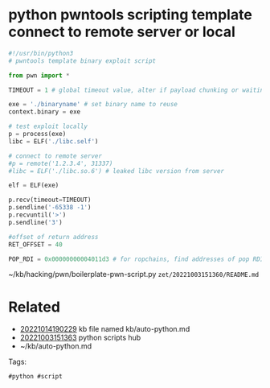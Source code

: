 # python pwntools scripting template connect to remote server or local

```python
#!/usr/bin/python3
# pwntools template binary exploit script

from pwn import *

TIMEOUT = 1 # global timeout value, alter if payload chunking or waiting for leak output

exe = './binaryname' # set binary name to reuse
context.binary = exe

# test exploit locally
p = process(exe)
libc = ELF('./libc.self')

# connect to remote server
#p = remote('1.2.3.4', 31337)
#libc = ELF('./libc.so.6') # leaked libc version from server

elf = ELF(exe)

p.recv(timeout=TIMEOUT)
p.sendline('-65338 -1')
p.recvuntil('>')
p.sendline('3')

#offset of return address
RET_OFFSET = 40

POP_RDI = 0x00000000004011d3 # for ropchains, find addresses of pop RDI, RSI, r9 as needed for params
```

~/kb/hacking/pwn/boilerplate-pwn-script.py
` zet/20221003151360/README.md `

# Related

- [20221014190229](/zet/20221014190229/README.md) kb file named kb/auto-python.md
- [20221003151363](/zet/20221003151363/README.md) python scripts hub
- ~/kb/auto-python.md

Tags:

    #python #script 
